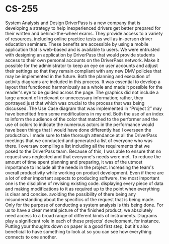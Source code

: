 # CS-255
System Analysis and Design
DriverPass is a new company that is developing a strategy to help inexperienced drivers get better prepared for their written and behind-the-wheel exams. They provide access to a variety of resources, including online practice tests as well as in-person driver education seminars. These benefits are accessible by using a mobile application that is web-based and is available to users. We were entrusted with designing an application by DriverPass that would provide students access to their own personal accounts on the DriverPass network. Make it possible for the administrator to keep an eye on user accounts and adjust their settings so that they remain compliant with any new DMV policies that may be implemented in the future.
Both the planning and execution of activity diagrams are included in this process. It was essential to develop a layout that functioned harmoniously as a whole and made it possible for the reader's eye to be guided across the page. The graphics did not include a large amount of irrelevant or unnecessary information; rather, they portrayed just that which was crucial to the process that was being discussed.
The Use Case diagram that was implemented in “Project 2” may have benefited from some modifications in my end. Both the use of an index to inform the audience of the color that matched to the performer and the use of colors to indicate the numerous actors in the performance would have been things that I would have done differently had I overseen the production.
I made sure to take thorough attendance at all the DriverPass meetings that we conducted and generated a list of everyone who was there. I oversaw compiling a list including all the requirements that we posed to the DriverPass team. Because of this, I was able to ensure that no request was neglected and that everyone's needs were met. To reduce the amount of time spent planning and preparing, it was of the utmost importance to include all the needs in the project. Increasing the team's overall productivity while working on product development.
Even if there are a lot of other important aspects to producing software, the most important one is the discipline of revising existing code. displaying every piece of data and making modifications to it as required up to the point when everything is clear and concise. avoiding the possibility of there being any misunderstanding about the specifics of the request that is being made. Only for the purpose of conducting a system analysis is this being done. For us to have a clear mental picture of the finished product, we absolutely need access to a broad range of different kinds of instruments. Diagrams play a significant role in each of these projects' development, for instance. Putting your thoughts down on paper is a good first step, but it's also beneficial to have something to look at so you can see how everything connects to one another.

